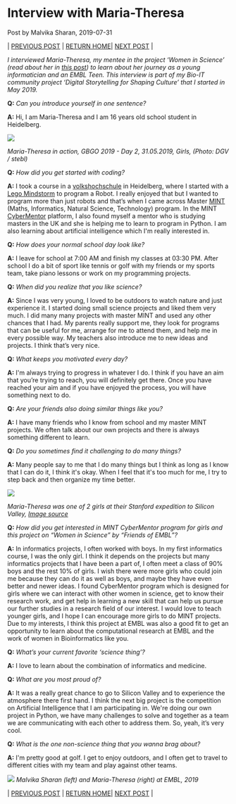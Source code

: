 # Interview with Maria-Theresa

Post by Malvika Sharan, 2019-07-31

| [PREVIOUS POST](./2019-07-30-community_collaboration.md) | [RETURN HOME](https://malvikasharan.github.io/EMBL-Women-2019/)| [NEXT POST](./2019-08-02-open_science.md) |

*I interviewed Maria-Theresa, my mentee in the project ‘Women in Science’ (read about her in [this post](./2019-07-17-introduction.md)) to learn about her journey as a young informatician and an EMBL Teen. This interview is part of my Bio-IT community project ‘Digital Storytelling for Shaping Culture’ that I started in May 2019.*


**Q:** *Can you introduce yourself in one sentence?*

**A:** Hi, I am Maria-Theresa and I am 16 years old school student in Heidelberg. 

![](https://cdn.golf.de/publish/diashow/GBGO-2019/tag-2-31052019-girls/w800/19-2920-licka-gbgo-byStebl-960.jpg)

*Maria-Theresa in action, GBGO 2019 - Day 2, 31.05.2019, Girls, (Photo: DGV / stebl)*

**Q:** *How did you get started with coding?*

**A:** I took a course in a [volkshochschule](https://en.wikipedia.org/wiki/Folk_high_school) in Heidelberg, where I started with a [Lego Mindstorm](https://www.lego.com/en-us/mindstorms) to program a Robot. I really enjoyed that but I wanted to program more than just robots and that’s when I came across Master [MINT](https://master-mint.de/) (Maths, Informatics, Natural Science, Technology) program. In the MINT [CyberMentor](https://www.cybermentor.de/) platform, I also found myself a mentor who is studying masters in the UK and she is helping me to learn to program in Python. I am also learning about artificial intelligence which I'm really interested in.

**Q:** *How does your normal school day look like?*

**A:** I leave for school at 7:00 AM and finish my classes at 03:30 PM. After school I do a bit of sport like tennis or golf with my friends or my sports team, take piano lessons or work on my programming projects.

**Q:** *When did you realize that you like science?*

**A:** Since I was very young, I loved to be outdoors to watch nature and just experience it. I started doing small science projects and liked them very much. I did many many projects with master MINT and used any other chances that I had. My parents really support me, they look for programs that can be useful for me, arrange for me to attend them, and help me in every possible way. My teachers also introduce me to new ideas and projects. I think that’s very nice.

**Q:** *What keeps you motivated every day?*

**A:** I'm always trying to progress in whatever I do. I think if you have an aim that you’re trying to reach, you will definitely get there. Once you have reached your aim and if you have enjoyed the process, you will have something next to do. 

**Q:** *Are your friends also doing similar things like you?*

**A:** I have many friends who I know from school and my master MINT projects. We often talk about our own projects and there is always something different to learn. 

**Q:** *Do you sometimes find it challenging to do many things?*

**A:** Many people say to me that I do many things but I think as long as I know that I can do it, I think it's okay. When I feel that it's too much for me, I try to step back and then organize my time better.

![](https://master-mint.de/wp-content/uploads/2019/04/USA_2018_06.jpg)

*Maria-Theresa was one of 2 girls at their Stanford expedition to Silicon Valley, [Image source](https://master-mint.de/usa-2018)*

**Q:** *How did you get interested in MINT CyberMentor program for girls and this project on “Women in Science” by “Friends of EMBL”?*

**A:** In informatics projects, I often worked with boys. In my first informatics course, I was the only girl. I think it depends on the projects but many informatics projects that I have been a part of, I often meet a class of 90% boys and the rest 10% of girls. I wish there were more girls who could join me because they can do it as well as boys, and maybe they have even better and newer ideas. I found CyberMentor program which is designed for girls where we can interact with other women in science, get to know their research work, and get help in learning a new skill that can help us pursue our further studies in a research field of our interest. I would love to teach younger girls, and I hope I can encourage more girls to do MINT projects. Due to my interests, I think this project at EMBL was also a good fit to get an opportunity to learn about the computational research at EMBL and the work of women in Bioinformatics like you. 

**Q:** *What’s your current favorite ‘science thing’?*

**A:** I love to learn about the combination of informatics and medicine.

**Q:** *What are you most proud of?*

**A:** It was a really great chance to go to Silicon Valley and to experience the atmosphere there first hand. I think the next big project is the competition on Artificial Intelligence that I am participating in. We're doing our own project in Python, we have many challenges to solve and together as a team we are communicating with each other to address them. So, yeah, it’s very cool.

**Q:** *What is the one non-science thing that you wanna brag about?*

**A:** I'm pretty good at golf. I get to enjoy outdoors, and I often get to travel to different cities with my team and play against other teams.

![](https://github.com/MatheLi/Matheli/blob/master/images/embl_wis.jpg?raw=true)
*Malvika Sharan (left) and Maria-Theresa (right) at EMBL, 2019*

| [PREVIOUS POST](./2019-07-30-community_collaboration.md) | [RETURN HOME](https://malvikasharan.github.io/EMBL-Women-2019/)| [NEXT POST](./2019-08-02-open_science.md) |
